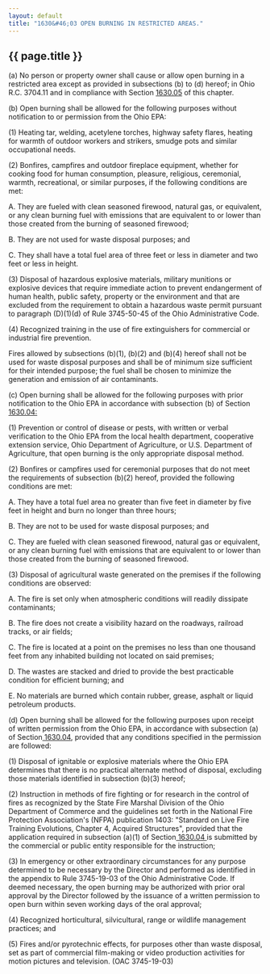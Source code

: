 ```yaml
---
layout: default
title: "1630&#46;03 OPEN BURNING IN RESTRICTED AREAS."
---
```


{{ page.title }}
----------------

(a) No person or property owner shall cause or allow open burning in a restricted area except as provided in subsections (b) to (d) hereof; in Ohio R.C. 3704.11 and in compliance with Section [1630.05](5b85110b.html) of this chapter.

(b) Open burning shall be allowed for the following purposes without notification to or permission from the Ohio EPA:

(1) Heating tar, welding, acetylene torches, highway safety flares, heating for warmth of outdoor workers and strikers, smudge pots and similar occupational needs.

(2) Bonfires, campfires and outdoor fireplace equipment, whether for cooking food for human consumption, pleasure, religious, ceremonial, warmth, recreational, or similar purposes, if the following conditions are met:

  A. They are fueled with clean seasoned firewood, natural gas, or equivalent, or any clean burning fuel with emissions that are equivalent to or lower than those created from the burning of seasoned firewood;

  B. They are not used for waste disposal purposes; and

  C. They shall have a total fuel area of three feet or less in diameter and two feet or less in height.

(3) Disposal of hazardous explosive materials, military munitions or explosive devices that require immediate action to prevent endangerment of human health, public safety, property or the environment and that are excluded from the requirement to obtain a hazardous waste permit pursuant to paragraph (D)(1)(d) of Rule 3745-50-45 of the Ohio Administrative Code.

(4) Recognized training in the use of fire extinguishers for commercial or industrial fire prevention.

Fires allowed by subsections (b)(1), (b)(2) and (b)(4) hereof shall not be used for waste disposal purposes and shall be of minimum size sufficient for their intended purpose; the fuel shall be chosen to minimize the generation and emission of air contaminants.

(c) Open burning shall be allowed for the following purposes with prior notification to the Ohio EPA in accordance with subsection (b) of Section [1630.04:](5b6cab48.html)

(1) Prevention or control of disease or pests, with written or verbal verification to the Ohio EPA from the local health department, cooperative extension service, Ohio Department of Agriculture, or U.S. Department of Agriculture, that open burning is the only appropriate disposal method.

(2) Bonfires or campfires used for ceremonial purposes that do not meet the requirements of subsection (b)(2) hereof, provided the following conditions are met:

  A. They have a total fuel area no greater than five feet in diameter by five feet in height and burn no longer than three hours;

  B. They are not to be used for waste disposal purposes; and

  C. They are fueled with clean seasoned firewood, natural gas or equivalent, or any clean burning fuel with emissions that are equivalent to or lower than those created from the burning of seasoned firewood.

(3) Disposal of agricultural waste generated on the premises if the following conditions are observed:

  A. The fire is set only when atmospheric conditions will readily dissipate contaminants;

  B. The fire does not create a visibility hazard on the roadways, railroad tracks, or air fields;

  C. The fire is located at a point on the premises no less than one thousand feet from any inhabited building not located on said premises;

  D. The wastes are stacked and dried to provide the best practicable condition for efficient burning; and

  E. No materials are burned which contain rubber, grease, asphalt or liquid petroleum products.

(d) Open burning shall be allowed for the following purposes upon receipt of written permission from the Ohio EPA, in accordance with subsection (a) of Section[ 1630.04](5b6cab48.html), provided that any conditions specified in the permission are followed:

(1) Disposal of ignitable or explosive materials where the Ohio EPA determines that there is no practical alternate method of disposal, excluding those materials identified in subsection (b)(3) hereof;

(2) Instruction in methods of fire fighting or for research in the control of fires as recognized by the State Fire Marshal Division of the Ohio Department of Commerce and the guidelines set forth in the National Fire Protection Association's (NFPA) publication 1403: "Standard on Live Fire Training Evolutions, Chapter 4, Acquired Structures", provided that the application required in subsection (a)(1) of Section[ 1630.04 ](5b6cab48.html)is submitted by the commercial or public entity responsible for the instruction;

(3) In emergency or other extraordinary circumstances for any purpose determined to be necessary by the Director and performed as identified in the appendix to Rule 3745-19-03 of the Ohio Administrative Code. If deemed necessary, the open burning may be authorized with prior oral approval by the Director followed by the issuance of a written permission to open burn within seven working days of the oral approval;

(4) Recognized horticultural, silvicultural, range or wildlife management practices; and

(5) Fires and/or pyrotechnic effects, for purposes other than waste disposal, set as part of commercial film-making or video production activities for motion pictures and television. (OAC 3745-19-03)
